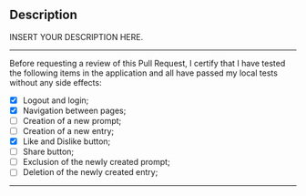 <!--
Please, include:
- A description of the changes proposed in the pull request.
- A reference to a related issue in your repository:
  - Add keyword "close", "fix" or "resolve" to inform the issue related.
    Example: Resolve #123
-->

## Description

INSERT YOUR DESCRIPTION HERE.

---

Before requesting a review of this Pull Request, I certify that I have tested the following items in the application and all have passed my local tests without any side effects:

- [x] Logout and login;
- [x] Navigation between pages;
- [ ] Creation of a new prompt;
- [ ] Creation of a new entry;
- [X] Like and Dislike button;
- [ ] Share button;
- [ ] Exclusion of the newly created prompt;
- [ ] Deletion of the newly created entry;

---

<!--
The review can be done after checking all items.
-->

